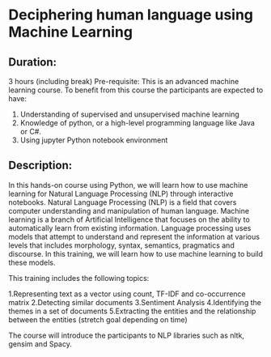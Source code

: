 # Deciphering human language using Machine Learning

Duration:
----------
3 hours (including break)
Pre-requisite:
This is an advanced machine learning course. To benefit from this course the participants are expected to have:
1.	Understanding of supervised and unsupervised machine learning 
2.	Knowledge of python, or a high-level programming language like Java or C#.
3.	Using jupyter Python notebook environment

Description:
------------

In this hands-on course using Python, we will learn how to use machine learning for Natural Language Processing (NLP) through interactive notebooks. Natural Language Processing (NLP) is a field that covers computer understanding and manipulation of human language. Machine learning is a branch of Artificial Intelligence that focuses on the ability to automatically learn from existing information. Language processing uses models that attempt to understand and represent the information at various levels that includes morphology, syntax, semantics, pragmatics and discourse. In this training, we will learn how to use machine learning to build these models. 

This training includes the following topics:

1.Representing text as a vector using count, TF-IDF and co-occurrence matrix
2.Detecting similar documents
3.Sentiment Analysis
4.Identifying the themes in a set of documents
5.Extracting the entities and the relationship between the entities (stretch goal depending on time) 

The course will introduce the participants to NLP libraries such as nltk, gensim and Spacy. 



